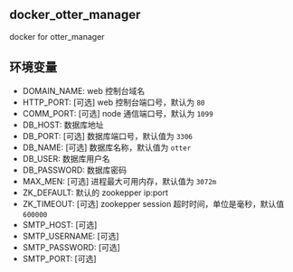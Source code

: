 ## docker_otter_manager
docker for otter_manager

## 环境变量

* DOMAIN_NAME: web 控制台域名
* HTTP_PORT: [可选] web 控制台端口号，默认为 `80`
* COMM_PORT: [可选] node 通信端口号，默认为 `1099`
* DB_HOST: 数据库地址
* DB_PORT: [可选] 数据库端口号，默认值为 `3306`
* DB_NAME: [可选] 数据库名称，默认值为 `otter`
* DB_USER: 数据库用户名
* DB_PASSWORD: 数据库密码
* MAX_MEN: [可选] 进程最大可用内存，默认值为 `3072m`
* ZK_DEFAULT: 默认的 zookepper ip:port
* ZK_TIMEOUT: [可选] zookepper session 超时时间，单位是毫秒，默认值 `600000`
* SMTP_HOST: [可选] 
* SMTP_USERNAME: [可选] 
* SMTP_PASSWORD: [可选] 
* SMTP_PORT: [可选]